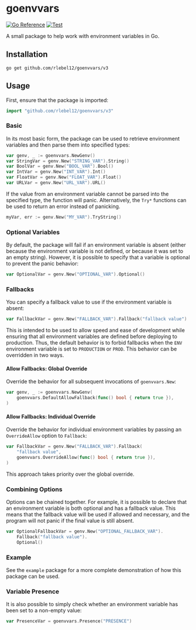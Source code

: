 # goenvvars
[![Go Reference](https://pkg.go.dev/badge/github.com/rlebel12/goenvvars/v3.svg)](https://pkg.go.dev/github.com/rlebel12/goenvvars/v3)
[![Test](https://github.com/rlebel12/goenvvars/actions/workflows/test.yml/badge.svg)](https://github.com/rlebel12/goenvvars/actions/workflows/test.yml)

A small package to help work with environment variables in Go.

## Installation
```console
go get github.com/rlebel12/goenvvars/v3
```

## Usage

First, ensure that the package is imported:
```go
import "github.com/rlebel12/goenvvars/v3"
```

### Basic
In its most basic form, the package can be used to retrieve environment variables and then parse them into specified types:

```go
var genv, _ := goenvvars.NewGenv()
var StringVar = genv.New("STRING_VAR").String()
var BoolVar = genv.New("BOOL_VAR").Bool()
var IntVar = genv.New("INT_VAR").Int()
var FloatVar = genv.New("FLOAT_VAR").Float()
var URLVar = genv.New("URL_VAR").URL()
```

If the value from an environment variable cannot be parsed into the specified type, the function will panic. Alternatively, the `Try*` functions can be used to return an error instead of panicking.
```go
myVar, err := genv.New("MY_VAR").TryString()
```

### Optional Variables
By default, the package will fail if an environment variable is absent (either because the environment variable is not defined, or because it was set to an empty string). However, it is possible to specify that a variable is optional to prevent the panic behavior:

```go
var OptionalVar = genv.New("OPTIONAL_VAR").Optional()
```

### Fallbacks
You can specify a fallback value to use if the environment variable is absent:

```go
var FallbackVar = genv.New("FALLBACK_VAR").Fallback("fallback value")
```

This is intended to be used to allow speed and ease of development while ensuring that all environment variables are defined before deploying to production. Thus, the default behavior is to forbid fallbacks when the `ENV` environment variable is set to `PRODUCTION` or `PROD`. This behavior can be overridden in two ways.

#### Allow Fallbacks: Global Override

Override the behavior for all subsequent invocations of `goenvvars.New`:

```go
var genv, _ := goenvvars.NewGenv(
    goenvvars.DefaultAllowFallback(func() bool { return true }),
)
```

#### Allow Fallbacks: Individual Override

Override the behavior for individual environment variables by passing an `OverrideAllow` option to `Fallback`:
    
```go
var FallbackVar = genv.New("FALLBACK_VAR").Fallback(
    "fallback value",
    goenvvars.OverrideAllow(func() bool { return true }),
)
```

This approach takes priority over the global override.

### Combining Options
Options can be chained together. For example, it is possible to declare that an environment variable is both
optional and has a fallback value. This means that the fallback value will be used if allowed and necessary, and the program
will not panic if the final value is still absent.

```go
var OptionalFallbackVar = genv.New("OPTIONAL_FALLBACK_VAR").
    Fallback("fallback value").
    Optional()
```

### Example
See the `example` package for a more complete demonstration of how this package can be used.

### Variable Presence
It is also possible to simply check whether an environment variable has been set to a non-empty value:

```go
var PresenceVar = goenvvars.Presence("PRESENCE")
```